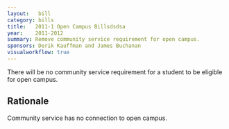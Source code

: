```yaml
---  
layout:   bill
category: bills
title:   2011-1 Open Campus Billsdsdsa 
year:    2011-2012
summary: Remove community service requirement for open campus.
sponsors: Derik Kauffman and James Buchanan
visualworkflow: true
---
```


There will be no community service requirement for a student to be eligible for open campus. 

Rationale
---------
Community service has no connection to open campus.